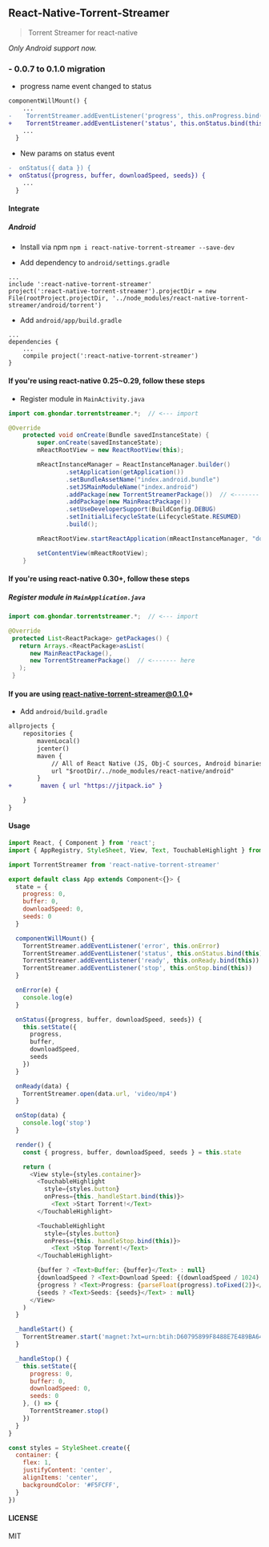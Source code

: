 ## React-Native-Torrent-Streamer

> Torrent Streamer for react-native

*Only Android support now.*

### - 0.0.7 to 0.1.0 migration

* progress name event changed to status

```Diff
componentWillMount() {
    ...
-    TorrentStreamer.addEventListener('progress', this.onProgress.bind(this))
+    TorrentStreamer.addEventListener('status', this.onStatus.bind(this))
    ...
  }
```

* New params on status event

```Diff
-  onStatus({ data }) {
+  onStatus({progress, buffer, downloadSpeed, seeds}) {
    ...
  }
```

#### Integrate

##### Android

* Install via npm
`npm i react-native-torrent-streamer --save-dev`

* Add dependency to `android/settings.gradle`
```
...
include ':react-native-torrent-streamer'
project(':react-native-torrent-streamer').projectDir = new File(rootProject.projectDir, '../node_modules/react-native-torrent-streamer/android/torrent')
```

* Add `android/app/build.gradle`
```
...
dependencies {
    ...
    compile project(':react-native-torrent-streamer')
}
```
#### If you're using react-native 0.25~0.29, follow these steps

* Register module in `MainActivity.java`
```Java
import com.ghondar.torrentstreamer.*;  // <--- import

@Override
    protected void onCreate(Bundle savedInstanceState) {
        super.onCreate(savedInstanceState);
        mReactRootView = new ReactRootView(this);

        mReactInstanceManager = ReactInstanceManager.builder()
                .setApplication(getApplication())
                .setBundleAssetName("index.android.bundle")
                .setJSMainModuleName("index.android")
                .addPackage(new TorrentStreamerPackage())  // <------- here
                .addPackage(new MainReactPackage())
                .setUseDeveloperSupport(BuildConfig.DEBUG)
                .setInitialLifecycleState(LifecycleState.RESUMED)
                .build();

        mReactRootView.startReactApplication(mReactInstanceManager, "doubanbook", null);

        setContentView(mReactRootView);
    }
```

#### If you're using react-native 0.30+, follow these steps

##### Register module in `MainApplication.java`
```Java
import com.ghondar.torrentstreamer.*;  // <--- import

@Override
 protected List<ReactPackage> getPackages() {
   return Arrays.<ReactPackage>asList(
      new MainReactPackage(),
      new TorrentStreamerPackage()  // <------- here
   );
 }
```

#### If you are using react-native-torrent-streamer@0.1.0+

* Add `android/build.gradle`
``` Diff
allprojects {
    repositories {
        mavenLocal()
        jcenter()
        maven {
            // All of React Native (JS, Obj-C sources, Android binaries) is installed from npm
            url "$rootDir/../node_modules/react-native/android"
        }
+        maven { url "https://jitpack.io" }

    }
}
```

#### Usage

```Javascript
import React, { Component } from 'react';
import { AppRegistry, StyleSheet, View, Text, TouchableHighlight } from 'react-native'

import TorrentStreamer from 'react-native-torrent-streamer'

export default class App extends Component<{}> {
  state = {
    progress: 0,
    buffer: 0,
    downloadSpeed: 0,
    seeds: 0
  }

  componentWillMount() {
    TorrentStreamer.addEventListener('error', this.onError)
    TorrentStreamer.addEventListener('status', this.onStatus.bind(this))
    TorrentStreamer.addEventListener('ready', this.onReady.bind(this))
    TorrentStreamer.addEventListener('stop', this.onStop.bind(this))
  }

  onError(e) {
    console.log(e)
  }

  onStatus({progress, buffer, downloadSpeed, seeds}) {
    this.setState({
      progress,
      buffer,
      downloadSpeed,
      seeds
    })
  }

  onReady(data) {
    TorrentStreamer.open(data.url, 'video/mp4')
  }

  onStop(data) {
    console.log('stop')
  }

  render() {
    const { progress, buffer, downloadSpeed, seeds } = this.state

    return (
      <View style={styles.container}>
        <TouchableHighlight
          style={styles.button}
          onPress={this._handleStart.bind(this)}>
            <Text >Start Torrent!</Text>
        </TouchableHighlight>

        <TouchableHighlight
          style={styles.button}
          onPress={this._handleStop.bind(this)}>
            <Text >Stop Torrent!</Text>
        </TouchableHighlight>

        {buffer ? <Text>Buffer: {buffer}</Text> : null}
        {downloadSpeed ? <Text>Download Speed: {(downloadSpeed / 1024).toFixed(2)} Kbs/seg</Text> : null}
        {progress ? <Text>Progress: {parseFloat(progress).toFixed(2)}</Text> : null}
        {seeds ? <Text>Seeds: {seeds}</Text> : null}
      </View>
    )
  }

  _handleStart() {
    TorrentStreamer.start('magnet:?xt=urn:btih:D60795899F8488E7E489BA642DEFBCE1B23C9DA0&dn=Kingsman%3A+The+Secret+Service+%282014%29+%5B720p%5D&tr=http%3A%2F%2Ftracker.yify-torrents.com%2Fannounce&tr=udp%3A%2F%2Ftracker.openbittorrent.com%3A80&tr=udp%3A%2F%2Ftracker.publicbt.org%3A80&tr=udp%3A%2F%2Ftracker.coppersurfer.tk%3A6969&tr=udp%3A%2F%2Ftracker.leechers-paradise.org%3A6969&tr=udp%3A%2F%2Fopen.demonii.com%3A1337&tr=udp%3A%2F%2Fp4p.arenabg.ch%3A1337&tr=udp%3A%2F%2Fp4p.arenabg.com%3A1337')
  }

  _handleStop() {
    this.setState({
      progress: 0,
      buffer: 0,
      downloadSpeed: 0,
      seeds: 0
    }, () => {
      TorrentStreamer.stop()
    })
  }
}

const styles = StyleSheet.create({
  container: {
    flex: 1,
    justifyContent: 'center',
    alignItems: 'center',
    backgroundColor: '#F5FCFF',
  }
})
```

#### LICENSE
MIT
